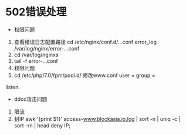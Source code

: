 # 502错误处理

* 权限问题
1. 查看错误日志配置路径 cd /etc/nginx/conf.d/...conf
error_log /var/log/nginx/error-...conf
2. cd /var/log/nginxs
3. tail -f error-...conf
4. 权限问题
5. cd /etc/php/7.0/fpm/pool.d/
修改www.conf 
user =
group =

listen.

* ddoc攻击问题
1. 限流
2. 封IP
awk '{print $1}' access-www.blockasia.io.log | sort -n | uniq -c | sort -rn | head
deny IP; 